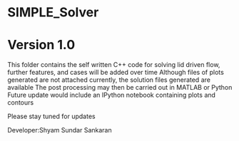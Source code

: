 # SIMPLE_Solver
# Version 1.0

This folder contains the self written C++ code for solving lid driven flow, further features, and cases will be added over time
Although files of plots generated are not attached currently, the solution files generated are available
The post processing may then be carried out in MATLAB or Python
Future update would include an IPython notebook containing plots and contours

Please stay tuned for updates


Developer:Shyam Sundar Sankaran
